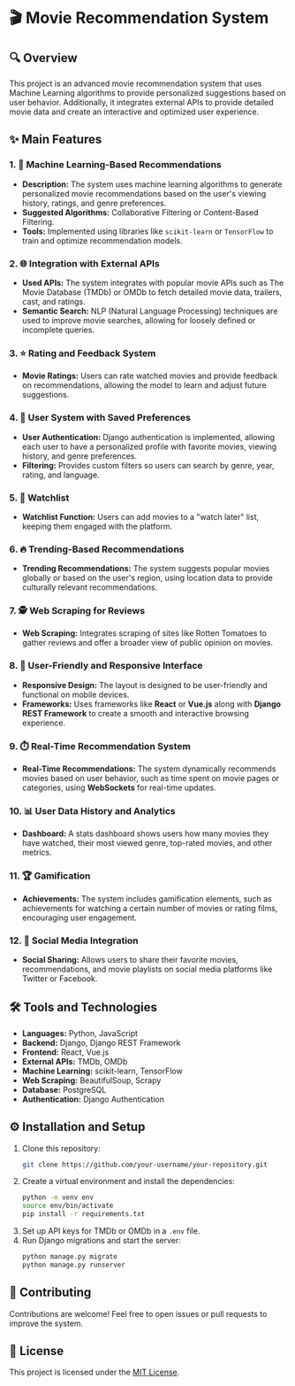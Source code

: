 # 🎬 Movie Recommendation System

## 🔍 Overview
This project is an advanced movie recommendation system that uses Machine Learning algorithms to provide personalized suggestions based on user behavior. Additionally, it integrates external APIs to provide detailed movie data and create an interactive and optimized user experience.

## ✨ Main Features

### 1. 🤖 **Machine Learning-Based Recommendations**
- **Description:** The system uses machine learning algorithms to generate personalized movie recommendations based on the user's viewing history, ratings, and genre preferences.
- **Suggested Algorithms:** Collaborative Filtering or Content-Based Filtering.
- **Tools:** Implemented using libraries like `scikit-learn` or `TensorFlow` to train and optimize recommendation models.

### 2. 🌐 **Integration with External APIs**
- **Used APIs:** The system integrates with popular movie APIs such as The Movie Database (TMDb) or OMDb to fetch detailed movie data, trailers, cast, and ratings.
- **Semantic Search:** NLP (Natural Language Processing) techniques are used to improve movie searches, allowing for loosely defined or incomplete queries.

### 3. ⭐ **Rating and Feedback System**
- **Movie Ratings:** Users can rate watched movies and provide feedback on recommendations, allowing the model to learn and adjust future suggestions.

### 4. 👤 **User System with Saved Preferences**
- **User Authentication:** Django authentication is implemented, allowing each user to have a personalized profile with favorite movies, viewing history, and genre preferences.
- **Filtering:** Provides custom filters so users can search by genre, year, rating, and language.

### 5. 📝 **Watchlist**
- **Watchlist Function:** Users can add movies to a "watch later" list, keeping them engaged with the platform.

### 6. 🔥 **Trending-Based Recommendations**
- **Trending Recommendations:** The system suggests popular movies globally or based on the user's region, using location data to provide culturally relevant recommendations.

### 7. 🕵️ **Web Scraping for Reviews**
- **Web Scraping:** Integrates scraping of sites like Rotten Tomatoes to gather reviews and offer a broader view of public opinion on movies.

### 8. 📱 **User-Friendly and Responsive Interface**
- **Responsive Design:** The layout is designed to be user-friendly and functional on mobile devices.
- **Frameworks:** Uses frameworks like **React** or **Vue.js** along with **Django REST Framework** to create a smooth and interactive browsing experience.

### 9. ⏱️ **Real-Time Recommendation System**
- **Real-Time Recommendations:** The system dynamically recommends movies based on user behavior, such as time spent on movie pages or categories, using **WebSockets** for real-time updates.

### 10. 📊 **User Data History and Analytics**
- **Dashboard:** A stats dashboard shows users how many movies they have watched, their most viewed genre, top-rated movies, and other metrics.

### 11. 🏆 **Gamification**
- **Achievements:** The system includes gamification elements, such as achievements for watching a certain number of movies or rating films, encouraging user engagement.

### 12. 🔗 **Social Media Integration**
- **Social Sharing:** Allows users to share their favorite movies, recommendations, and movie playlists on social media platforms like Twitter or Facebook.

## 🛠️ Tools and Technologies
- **Languages:** Python, JavaScript
- **Backend:** Django, Django REST Framework
- **Frontend:** React, Vue.js
- **External APIs:** TMDb, OMDb
- **Machine Learning:** scikit-learn, TensorFlow
- **Web Scraping:** BeautifulSoup, Scrapy
- **Database:** PostgreSQL
- **Authentication:** Django Authentication

## ⚙️ Installation and Setup
1. Clone this repository:
    ```bash
    git clone https://github.com/your-username/your-repository.git
    ```
2. Create a virtual environment and install the dependencies:
    ```bash
    python -m venv env
    source env/bin/activate
    pip install -r requirements.txt
    ```
3. Set up API keys for TMDb or OMDb in a `.env` file.
4. Run Django migrations and start the server:
    ```bash
    python manage.py migrate
    python manage.py runserver
    ```

## 🤝 Contributing
Contributions are welcome! Feel free to open issues or pull requests to improve the system.

## 📄 License
This project is licensed under the [MIT License](LICENSE).
